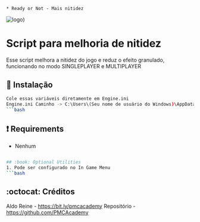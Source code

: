 ```
* Ready or Not - Mais nitidez
```
![logo](https://github.com/PMCAcademy/RoNnitidez/blob/main/Ready_or_Not_cover.jpg))

# Script para melhoria de nitidez
Esse script melhora a nitidez do jogo e reduz o efeito granulado, funcionando no modo SINGLEPLAYER e MULTIPLAYER

## :book: Instalação
```bash
Cole essas variáveis ​​​​diretamente em Engine.ini
Engine.ini Caminho -> C:\Users\(Seu nome de usuário do Windows)\AppData\Local\ReadyOrNot\Saved\Config\WindowsNoEditor\Engine.ini
```bash
```
## :heavy_exclamation_mark: Requirements
* Nenhum
```bash

## :book: Optional Utilities
1. Pode ser configurado no In Game Menu
```bash
```

## :octocat: Créditos
Aldo Reine - https://bit.ly/pmcacademy
Repositório - https://github.com/PMCAcademy
